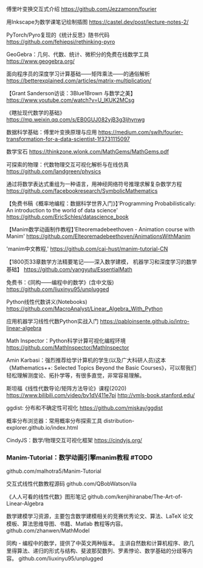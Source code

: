 傅里叶变换交互式介绍
https://github.com/Jezzamonn/fourier

用Inkscape为数学课笔记绘制插图
https://castel.dev/post/lecture-notes-2/

PyTorch/Pyro复现的《统计反思》随书代码
https://github.com/fehiepsi/rethinking-pyro

GeoGebra：几何、代数、统计、微积分的免费在线数学工具
https://www.geogebra.org/

面向程序员的深度学习计算基础——矩阵乘法——的通俗解析
https://betterexplained.com/articles/matrix-multiplication/

【Grant Sanderson访谈：3Blue1Brown 与数学之美】
https://www.youtube.com/watch?v=U_lKUK2MCsg

《瞎扯现代数学的基础》
https://mp.weixin.qq.com/s/EB0GUJ082yjB3g3ljhynwg

数据科学基础：傅里叶变换原理与应用
https://medium.com/swlh/fourier-transformation-for-a-data-scientist-1f3731115097

数学宝石
https://thinkzone.wlonk.com/MathGems/MathGems.pdf

可探索的物理：代数物理交互可视化解析与在线仿真
https://github.com/landgreen/physics

通过将数学表达式重组为一种语言，用神经网络符号推理求解复杂数学方程
https://github.com/facebookresearch/SymbolicMathematics

【免费书稿《概率地编程：数据科学世界入门》】’Programming Probabilistically: An introduction to the world of data science' 
https://github.com/EricSchles/datascience_book

【Manim数学动画制作教程】’Elteoremadebeethoven - Animation course with Manim' 
https://github.com/Elteoremadebeethoven/AnimationsWithManim

'manim中文教程,' 
https://github.com/cai-hust/manim-tutorial-CN

【1800页33章数学方法精要笔记——深入数学建模， 机器学习和深度学习的数学基础】
https://github.com/yangyutu/EssentialMath

免费书：《同构——编程中的数学》(含中文版)
https://github.com/liuxinyu95/unplugged

Python线性代数讲义(Notebooks)
https://github.com/MacroAnalyst/Linear_Algebra_With_Python

应用机器学习线性代数Python实战入门
https://pabloinsente.github.io/intro-linear-algebra

Math Inspector：Python科学计算可视化编程环境
https://github.com/MathInspector/MathInspector

Amin Karbasi：强烈推荐给学计算机的学生(以及广大科研人员)这本《Mathematics++: Selected Topics Beyond the Basic Courses》，可以帮我们轻松理解测度论、拓扑学等，有很多直觉，非常容易理解。 

斯坦福《线性代数导论/矩阵方法导论》课程(2020)
https://www.bilibili.com/video/bv1dV411e7pi http://vmls-book.stanford.edu/

ggdist: 分布和不确定性可视化
https://github.com/mjskay/ggdist

概率分布浏览器：常用概率分布探索工具
distribution-explorer.github.io/index.html

CindyJS：数学/物理交互可视化框架
https://cindyjs.org/

### Manim-Tutorial：数学动画引擎manim教程 #TODO
github.com/malhotra5/Manim-Tutorial

交互式线性代数教程源码
github.com/QBobWatson/ila

《人人可看的线性代数》图形笔记
github.com/kenjihiranabe/The-Art-of-Linear-Algebra

数学建模学习资源，主要包含数学建模相关的竞赛优秀论文、算法、LaTeX 论文模板、算法思维导图、书籍、Matlab 教程等内容。
github.com/zhanwen/MathModel ​​​​

同构 - 编程中的数学，提供了中英文两种版本。
主讲自然数和计算机程序、欧几里得算法、递归的形式与结构、斐波那契数列、罗素悖论、数学基础的分歧等内容。
github.com/liuxinyu95/unplugged ​​​​